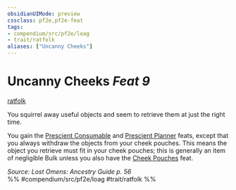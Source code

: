 ```yaml
---
obsidianUIMode: preview
cssclass: pf2e,pf2e-feat
tags:
- compendium/src/pf2e/loag
- trait/ratfolk
aliases: ["Uncanny Cheeks"]
---
```

# Uncanny Cheeks  *Feat 9*  
[ratfolk](../../Rules/traits/ratfolk-b1.md)  


You squirrel away useful objects and seem to retrieve them at just the right time.

You gain the [Prescient Consumable](prescient-consumable-apg.md) and [Prescient Planner](prescient-planner-apg.md) feats, except that you always withdraw the objects from your cheek pouches. This means the object you retrieve must fit in your cheek pouches; this is generally an item of negligible Bulk unless you also have the [Cheek Pouches](cheek-pouches-apg.md) feat.

*Source: Lost Omens: Ancestry Guide p. 56*  
%% #compendium/src/pf2e/loag #trait/ratfolk %%
